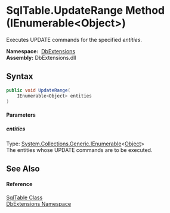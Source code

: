 SqlTable.UpdateRange Method (IEnumerable&lt;Object>)
====================================================
Executes UPDATE commands for the specified *entities*.

  **Namespace:**  [DbExtensions][1]  
  **Assembly:** DbExtensions.dll

Syntax
------

```csharp
public void UpdateRange(
	IEnumerable<Object> entities
)
```

#### Parameters

##### *entities*
Type: [System.Collections.Generic.IEnumerable][2]&lt;[Object][3]>  
The entities whose UPDATE commands are to be executed.


See Also
--------

#### Reference
[SqlTable Class][4]  
[DbExtensions Namespace][1]  

[1]: ../README.md
[2]: https://docs.microsoft.com/dotnet/api/system.collections.generic.ienumerable-1
[3]: https://docs.microsoft.com/dotnet/api/system.object
[4]: README.md